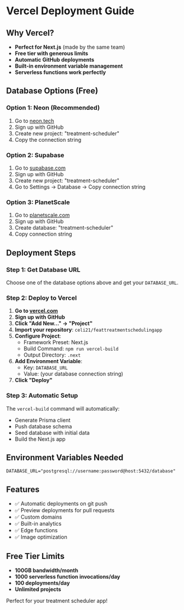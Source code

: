 # Vercel Deployment Guide

## Why Vercel?
- **Perfect for Next.js** (made by the same team)
- **Free tier with generous limits**
- **Automatic GitHub deployments**
- **Built-in environment variable management**
- **Serverless functions work perfectly**

## Database Options (Free)

### Option 1: Neon (Recommended)
1. Go to [neon.tech](https://neon.tech) 
2. Sign up with GitHub
3. Create new project: "treatment-scheduler"
4. Copy the connection string

### Option 2: Supabase
1. Go to [supabase.com](https://supabase.com)
2. Sign up with GitHub  
3. Create new project: "treatment-scheduler"
4. Go to Settings → Database → Copy connection string

### Option 3: PlanetScale
1. Go to [planetscale.com](https://planetscale.com)
2. Sign up with GitHub
3. Create database: "treatment-scheduler"
4. Copy connection string

## Deployment Steps

### Step 1: Get Database URL
Choose one of the database options above and get your `DATABASE_URL`.

### Step 2: Deploy to Vercel
1. **Go to [vercel.com](https://vercel.com)**
2. **Sign up with GitHub**
3. **Click "Add New..." → "Project"**
4. **Import your repository**: `celi21/feattreatmentschedulingapp`
5. **Configure Project**:
   - Framework Preset: Next.js
   - Build Command: `npm run vercel-build`
   - Output Directory: `.next`
6. **Add Environment Variable**:
   - Key: `DATABASE_URL`
   - Value: (your database connection string)
7. **Click "Deploy"**

### Step 3: Automatic Setup
The `vercel-build` command will automatically:
- Generate Prisma client
- Push database schema
- Seed database with initial data
- Build the Next.js app

## Environment Variables Needed

```
DATABASE_URL="postgresql://username:password@host:5432/database"
```

## Features
- ✅ Automatic deployments on git push
- ✅ Preview deployments for pull requests  
- ✅ Custom domains
- ✅ Built-in analytics
- ✅ Edge functions
- ✅ Image optimization

## Free Tier Limits
- **100GB bandwidth/month**
- **1000 serverless function invocations/day**
- **100 deployments/day**
- **Unlimited projects**

Perfect for your treatment scheduler app!
